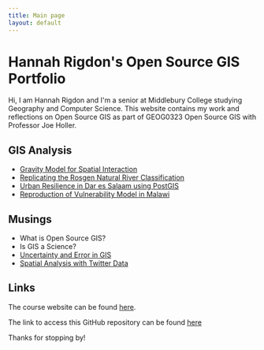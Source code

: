 ```yaml
---
title: Main page
layout: default
---
```


# Hannah Rigdon's Open Source GIS Portfolio

Hi, I am Hannah Rigdon and I'm a senior at Middlebury College studying Geography and Computer Science. This website contains my work and reflections on Open Source GIS as part of GEOG0323 Open Source GIS with Professor Joe Holler.

## GIS Analysis

- [Gravity Model for Spatial Interaction](gravity/gravity.md)
- [Replicating the Rosgen Natural River Classification](rosgen/report.md)
- [Urban Resilience in Dar es Salaam using PostGIS](dsm_resilience/dsm_resilience_report.md)
- [Reproduction of Vulnerability Model in Malawi](RP-Malcomb/docs/report/RP-Malcomb-Report.md)


## Musings
- What is Open Source GIS?
- Is GIS a Science?
- [Uncertainty and Error in GIS](musings/uncertainty.md)
- [Spatial Analysis with Twitter Data](musings/replication_reproducibility.md)

## Links
The course website can be found [here](https://gis4dev.github.io).

The link to access this GitHub repository can be found [here](hrigdon98.github.io)

Thanks for stopping by!
